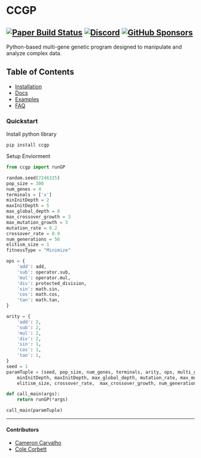 # CCGP
[![Paper Build Status](https://img.shields.io/github/actions/workflow/status/PaperMC/Paper/build.yml?branch=master)](https://github.com/PaperMC/Paper/actions)
[![Discord](https://img.shields.io/discord/289587909051416579.svg?label=&logo=discord&logoColor=ffffff&color=7389D8&labelColor=6A7EC2)](https://discord.gg/papermc)
[![GitHub Sponsors](https://img.shields.io/github/sponsors/papermc?label=GitHub%20Sponsors)](https://github.com/sponsors/cjcameron92)
----
Python-based multi-gene genetic program designed to manipulate and analyze complex data.
## Table of Contents
- [Installation](https://link-url-here.org)
- [Docs](https://link-url-here.org)
- [Examples](https://github.com/cjcameron92/CCGP/tree/main/examples)
- [FAQ](https://link-url-here.org)

### Quickstart
Install python library
```pip
pip install ccgp
```
Setup Enviorment
```py
from ccgp import runGP

random.seed(7246325)
pop_size = 300
num_genes = 4
terminals = ['x']
minInitDepth = 2
maxInitDepth = 5
max_global_depth = 8
max_crossover_growth = 3
max_mutation_growth = 3
mutation_rate = 0.2
crossover_rate = 0.9
num_generations = 50
elitism_size = 1
fitnessType = "Minimize"

ops = {
    'add': add,
    'sub': operator.sub,
    'mul': operator.mul,
    'div': protected_division,
    'sin': math.sin,
    'cos': math.cos,
    'tan': math.tan,
}

arity = {
    'add': 2,
    'sub': 2,
    'mul': 2,
    'div': 2,
    'sin': 1,
    'cos': 1,
    'tan': 1,
}
seed = 1
paramTuple = (seed, pop_size, num_genes, terminals, arity, ops, multi_gene_fitness,
    minInitDepth, maxInitDepth, max_global_depth, mutation_rate, max_mutation_growth,
    elitism_size, crossover_rate,  max_crossover_growth, num_generations, data_points, fitnessType)

def call_main(args):
    return runGP(*args)        

call_main(paramTuple)
```
---
#### Contributors 
- [Cameron Carvalho](https://github.com/cjcameron92)
- [Cole Corbett](https://github.com/ccorbett0116)
